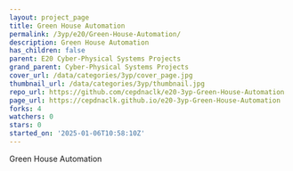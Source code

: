 ```yaml
---
layout: project_page
title: Green House Automation
permalink: /3yp/e20/Green-House-Automation/
description: Green House Automation
has_children: false
parent: E20 Cyber-Physical Systems Projects
grand_parent: Cyber-Physical Systems Projects
cover_url: /data/categories/3yp/cover_page.jpg
thumbnail_url: /data/categories/3yp/thumbnail.jpg
repo_url: https://github.com/cepdnaclk/e20-3yp-Green-House-Automation
page_url: https://cepdnaclk.github.io/e20-3yp-Green-House-Automation
forks: 4
watchers: 0
stars: 0
started_on: '2025-01-06T10:58:10Z'
---
```


Green House Automation